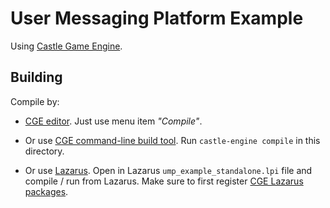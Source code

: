 # User Messaging Platform Example

Using [Castle Game Engine](https://castle-engine.io/).

## Building

Compile by:

- [CGE editor](https://castle-engine.io/manual_editor.php). Just use menu item _"Compile"_.

- Or use [CGE command-line build tool](https://castle-engine.io/build_tool). Run `castle-engine compile` in this directory.

- Or use [Lazarus](https://www.lazarus-ide.org/). Open in Lazarus `ump_example_standalone.lpi` file and compile / run from Lazarus. Make sure to first register [CGE Lazarus packages](https://castle-engine.io/documentation.php).
